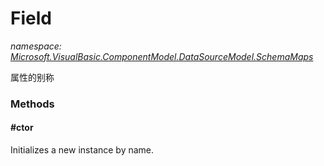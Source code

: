﻿
# Field
_namespace: [Microsoft.VisualBasic.ComponentModel.DataSourceModel.SchemaMaps](N-Microsoft.VisualBasic.ComponentModel.DataSourceModel.SchemaMaps.md)_

属性的别称

### Methods

#### #ctor
Initializes a new instance by name.



